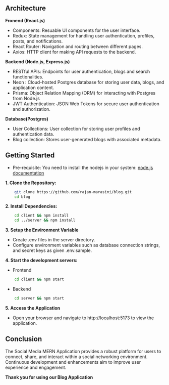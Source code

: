 ## Architecture

**Fronend (React.js)**

-   Components: Resuable UI components for the user interface.
-   Redux: State management for handling user authentication, profiles, posts, and notifications.
-   React Router: Navigation and routing between different pages.
-   Axios: HTTP client for making API requests to the backend.

**Backend (Node.js, Express.js)**

-   RESTful APIs: Endpoints for user authentication, blogs and search functionalities.
-   Neon : Cloud-hosted Postgres database for storing user data, blogs, and application content.
-   Prisma: Object Relation Mapping (ORM) for interacting with Postgres from Node.js
-   JWT Authentication: JSON Web Tokens for secure user authentication and authorization.

**Database(Postgres)**

-   User Collections: User collection for storing user profiles and authentication data.
-   Blog collection: Stores user-generated blogs with associated metadata.

## Getting Started

-   Pre-requisite: You need to install the nodejs in your system: [node.js documentation](https://nodejs.org/docs/latest/api/documentation.html)

**1. Clone the Repository:**

```zsh
    git clone https://github.com/rajan-marasini/blog.git
    cd blog
```

**2. Install Dependencies:**

```zsh
    cd client && npm install
    cd ../server && npm install
```

**3. Setup the Environment Variable**

-   Create .env files in the server directory.
-   Configure environment variables such as database connection strings, and secret keys as given .env.sample.

**4. Start the development servers:**

-   Frontend

```zsh
    cd client && npm start
```

-   Backend

```zsh
    cd server && npm start
```

**5. Access the Application**

-   Open your browser and navigate to http://localhost:5173 to view the application.

## Conclusion

The Social Media MERN Application provides a robust platform for users to connect, share, and interact within a social networking environment. Continuous development and enhancements aim to improve user experience and engagement.

**Thank you for using our Blog Application**

